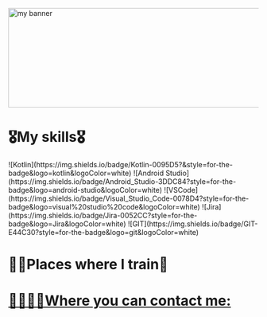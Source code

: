 <p align=”center”>

<img width="1920" height="200" src ="https://github.com/PanMykhailo/PanMykhailo/assets/108936497/84a62ec7-e9aa-4b17-a197-ba240847eee3" alt="my banner">

</p>

<h1>🎖️My skills🎖️</h1>
![Kotlin](https://img.shields.io/badge/Kotlin-0095D5?&style=for-the-badge&logo=kotlin&logoColor=white)
![Android Studio](https://img.shields.io/badge/Android_Studio-3DDC84?style=for-the-badge&logo=android-studio&logoColor=white)
![VSCode](https://img.shields.io/badge/Visual_Studio_Code-0078D4?style=for-the-badge&logo=visual%20studio%20code&logoColor=white)
![Jira](https://img.shields.io/badge/Jira-0052CC?style=for-the-badge&logo=Jira&logoColor=white)
![GIT](https://img.shields.io/badge/GIT-E44C30?style=for-the-badge&logo=git&logoColor=white)

<h1>💪🏻Places where I train🥋</h1>
<a href="https://leetcode.com/PanMykhailo/" img align="left" src="https://img.shields.io/badge/LeetCode-000000?style=for-the-badge&logo=LeetCode&logoColor=#d16c06" alt="LeetCode">
<a href="https://www.codewars.com/users/PanMykhailo" img align="left" src="https://img.shields.io/badge/Codewars-B1361E?style=for-the-badge&logo=codewars&logoColor=grey" alt="CodeWars">

<h1>🫱🏻‍🫲🏼Where you can contact me:</h1>
<a href="https://www.linkedin.com/in/mykhailo-serhiienko-216b27262/" img align="left" src="images/linkedin.png" alt="LinkedIn">
<a href="mykhailoserhiienko674@gmail.com" img align="left" src="images/gmail.png" alt="Gmail">
<!--
**PanMykhailo/PanMykhailo** is a ✨ _special_ ✨ repository because its `README.md` (this file) appears on your GitHub profile.

Here are some ideas to get you started:

- 🔭 I’m currently working on ...
- 🌱 I’m currently learning ...
- 👯 I’m looking to collaborate on ...
- 🤔 I’m looking for help with ...
- 💬 Ask me about ...
- 📫 How to reach me: ...
- 😄 Pronouns: ...
- ⚡ Fun fact: ...
-->
